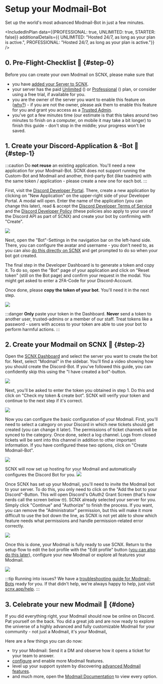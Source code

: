 # Setup your Modmail-Bot

Set up the world's most advanced Modmail-Bot in just a few minutes.

<IncludedInPlan data={{PROFESSIONAL: true, UNLIMITED: true, STARTER: false}} additionalDetails={{
UNLIMITED: "Hosted 24/7, as long as your plan is active.",
PROFESSIONAL: "Hosted 24/7, as long as your plan is active."}} />

## 0. Pre-Flight-Checklist 🛫 {#step-0}

Before you can create your own Modmail on SCNX, please make sure that

* you have [added your Server to SCNX](/docs/setup).
* your server has the paid [Unlimited](/docs/scnx/guilds/plans) (<PlanPrice plan="UNLIMITED" type="MONTHLY"/>)
  or [Professional](/docs/scnx/guilds/plans) (<PlanPrice plan="PROFESSIONAL" type="MONTHLY"/>) plan, or consider using a free trial, if
  available for you.
* you are the owner of the server you want to enable this feature
  on ([why?](/docs/scnx/guilds/trusted-admins#troubleshooting)) - if you are not the owner, please ask them to enable this
  feature for you and grant you access as a [Trusted Admin](/docs/scnx/guilds/trusted-admins).
* you've got a few minutes time (our estimate is that this takes around two minutes to finish on a computer, on mobile
  it may take
  a bit longer) to finish this guide - don't stop in the middle; your progress won't be saved.

## 1. Create your Discord-Application & -Bot 🤖 {#step-1}

:::caution
Do **not reuse** an existing application. You'll need a new application for your Modmail-Bot. SCNX does not support
running the Custom-Bot and Modmail and another, third-party Bot (like txadmin) with the same token / application -
please
create a new one for each bot.
:::

First, visit the [Discord Developer Portal](https://discord.com/developers/applications). There, create a new
application by clicking on "New Application" on the upper-right side of your Developer Portal. A modal will open. Enter
the name of the application (you can change this later), read & accept
the [Discord Developer Terms of Service](https://discord.com/developers/docs/policies-and-agreements/terms-of-service)
and the [Discord Developer Policy](https://discord.com/developers/docs/policies-and-agreements/developer-policy) (these
policies also apply to your use of the Discord API as part of SCNX) and create your bot by confirming with "Create".

![](@site/docs/assets/setup/custom-bot-1.png)

Next, open the "Bot"-Settings in the navigation bar on the left-hand side.
There, you can configure the avatar and username - you don't need to,
as you can also [do this directly on SCNX](/docs/scnx/guilds/bots#change-profile) and get prompted to do so when your bot
got created.

The final step in the Developer Dashboard is to generate a token and copy it. To do so, open the "Bot" page of your
application
and click on "Reset token" (still on the Bot page) and confirm your request in the modal. You might get asked
to enter a 2FA-Code for your Discord-Account.

Once done, please **copy the token of your bot**. You'll need it in the next step.

![](@site/docs/assets/setup/custom-bot-3.png)

:::danger
**Only** paste your token in the Dashboard. **Never** send a token to another user, trusted-admins or a member
of our staff. Treat tokens like a password - users with access to your token are able to use your bot to perform
harmful actions.
:::

## 2. Create your Modmail on SCNX 🚀 {#step-2}

Open the [SCNX Dashboard](https://scnx.app/user/guilds/) and select the server you want to create the bot for. Next,
select "Modmail" in the sidebar. You'll find a video showing how you should create the Discord-Bot. If you've followed
this guide, you can confidently
skip this using the "I have created a bot"-button.

![](@site/docs/assets/setup/modmail-1.png)

Next, you'll be asked to enter the token you obtained in step 1.
Do this and click on "Check my token & create bot". SCNX will verify your token and continue to the next step if it's
correct.

![](@site/docs/assets/setup/modmail-2.png)

Now you can configure the basic configuration of your Modmail. First, you'll need to select a category on your Discord
in which new tickets should get created (you can change it later).
The permissions of ticket channels will be synced to the category. Once done, select a log channel. Logs from closed
tickets will be sent into this channel in addition to other important information.
If you have configured these two options, click on "Create Modmail-Bot".

![](@site/docs/assets/setup/modmail-3.png)

SCNX will now set up hosting for your Modmail
and automatically configures the Discord Bot for you.
![](@site/docs/assets/setup/modmail-4.png)

Once SCNX has set up your Modmail, you'll need to invite the Modmail bot to your server. To do this, you only need to click on
the "Add the bot to your Discord"-Button. This will open Discord's OAuth2 Grant Screen
(that's how nerds call the screen below 🤓). SCNX already selected your server for you. Simply click "Continue" and
"Authorize" to finish the process. If you want, you can remove the "Administrator" permission, but this will make it
more
difficult to use the bot down the line, as SCNX is not yet able to show
which feature needs what permissions and handle permission-related error correctly.

![](@site/docs/assets/setup/modmail-5.png)

Once this is done, your Modmail is fully ready to use SCNX. Return to the setup flow to edit the bot
profile with the "Edit profile" button ([you can also do this later](/docs/scnx/guilds/bots#change-profile)), configure your
new Modmail or explore all features your Modmail.

![](@site/docs/assets/setup/modmail-6.png)

:::tip Running into issues?
We have a [troubleshooting guide for Modmail-Bots](/docs/modmail/troubleshooting) ready for you. If that didn't help,
we're always happy to help, just
visit [scnx.app/help](https://scnx.app/help).
:::

## 3. Celebrate your new Modmail 🎉 {#done}

If you did everything right, your Modmail should now be online on Discord. Pat yourself on the back. You did a great job and
are now ready to explore the universe of a highly advanced and fully customizable Modmail for your community - not just a Modmail,
it's *your* Modmail[.](https://cdn.scderox.de/IUopj39jjiOPASDioh/7xpodw.jpg)

Here are a few things you can do now:

* try your Modmail: Send it a DM and observe how it opens a ticket for your team to answer.
* [configure](/docs/modmail/configuration) and enable more Modmail features.
* level up your support system by discovering [advanced Modmail features](/docs/modmail/advanced-features).
* and much more, open the [Modmail Documentation](/docs/modmail/intro) to view every option.